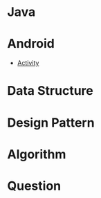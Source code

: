 # Java

# Android
- [Activity](Android/Activity.md)

# Data Structure

# Design Pattern

# Algorithm

# Question